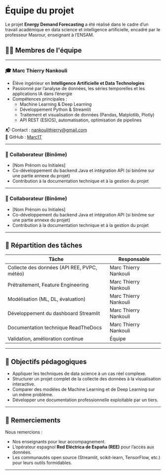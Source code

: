 # Équipe du projet

Le projet **Energy Demand Forecasting** a été réalisé dans le cadre d’un travail académique en data science et intelligence artificielle, encadré par le professeur Masrour, enseignant à l’ENSAM.

## 👨‍💻 Membres de l'équipe

---

### 🎓 Marc Thierry Nankouli

- Élève ingénieur en **Intelligence Artificielle et Data Technologies**
- Passionné par l’analyse de données, les séries temporelles et les applications IA dans l’énergie
- Compétences principales :
  - Machine Learning & Deep Learning
  - Développement Python & Streamlit
  - Traitement et visualisation de données (Pandas, Matplotlib, Plotly)
  - API REST (ESIOS), automatisation, optimisation de pipelines

📬 Contact : [nankoulithierry@gmail.com](mailto:nankoulithierry@gmail.com)  
💼 GitHub : [Marc1T](https://github.com/Marc1T)

---

### 🤖 Collaborateur (Binôme)

- [Nom Prénom ou Initiales]
- Co-développement du backend Java et intégration API (si binôme sur une partie annexe du projet)
- Contribution à la documentation technique et à la gestion du projet

---

### 🤖 Collaborateur (Binôme)

- [Nom Prénom ou Initiales]
- Co-développement du backend Java et intégration API (si binôme sur une partie annexe du projet)
- Contribution à la documentation technique et à la gestion du projet

---

## 💼 Répartition des tâches

| Tâche                                       | Responsable            |
|--------------------------------------------|-------------------------|
| Collecte des données (API REE, PVPC, météo)| Marc Thierry Nankouli  |
| Prétraitement, Feature Engineering         | Marc Thierry Nankouli  |
| Modélisation (ML, DL, évaluation)          | Marc Thierry Nankouli  |
| Développement du dashboard Streamlit       | Marc Thierry Nankouli  |
| Documentation technique ReadTheDocs        | Marc Thierry Nankouli  |
| Validation, amélioration continue          | Équipe                  |

---

## 🧭 Objectifs pédagogiques

- Appliquer les techniques de data science à un cas réel complexe.
- Structurer un projet complet de la collecte des données à la visualisation interactive.
- Comparer des modèles de Machine Learning et de Deep Learning sur un même problème.
- Développer une documentation professionnelle exploitable par un tiers.

---

## 🤝 Remerciements

Nous remercions :

- Nos enseignants pour leur accompagnement.
- L’opérateur espagnol **Red Eléctrica de España (REE)** pour l’accès aux données.
- Les communautés open source (Streamlit, scikit-learn, TensorFlow, etc.) pour leurs outils formidables.
---